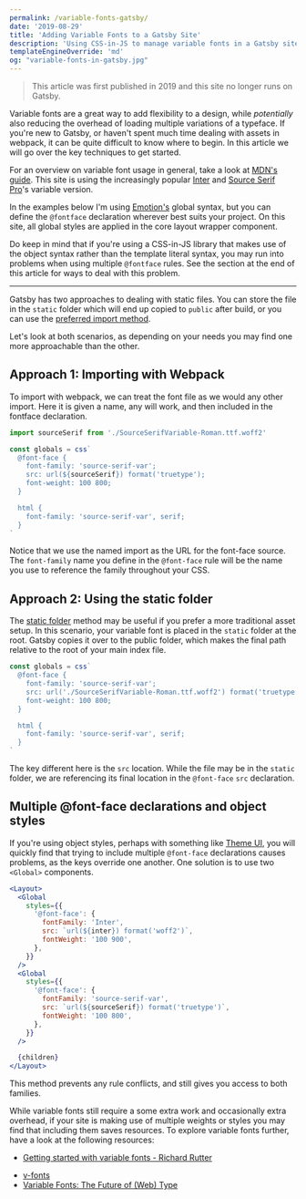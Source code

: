 ```yaml
---
permalink: /variable-fonts-gatsby/
date: '2019-08-29'
title: 'Adding Variable Fonts to a Gatsby Site'
description: 'Using CSS-in-JS to manage variable fonts in a Gatsby site'
templateEngineOverride: 'md'
og: "variable-fonts-in-gatsby.jpg"
---
```

  >This article was first published in 2019 and this site no longer runs on Gatsby.

Variable fonts are a great way to add flexibility to a design, while _potentially_ also reducing the overhead of loading multiple variations of a typeface. If you're new to Gatsby, or haven't spent much time dealing with assets in webpack, it can be quite difficult to know where to begin. In this article we will go over the key techniques to get started.

For an overview on variable font usage in general, take a look at [MDN's guide](https://developer.mozilla.org/en-US/docs/Web/CSS/CSS_Fonts/Variable_Fonts_Guide). This site is using the increasingly popular [Inter](https://rsms.me/inter/) and [Source Serif Pro](https://github.com/adobe-fonts/source-serif-pro)'s variable version.

In the examples below I'm using [Emotion's](https://emotion.sh) global syntax, but you can define the `@fontface` declaration wherever best suits your project. On this site, all global styles are applied in the core layout wrapper component.

Do keep in mind that if you're using a CSS-in-JS library that makes use of the object syntax rather than the template literal syntax, you may run into problems when using multiple `@fontface` rules. See the section at the end of this article for ways to deal with this problem.

---

Gatsby has two approaches to dealing with static files. You can store the file in the `static` folder which will end up copied to `public` after build, or you can use the [preferred import method](https://www.gatsbyjs.org/docs/importing-assets-into-files/).

Let's look at both scenarios, as depending on your needs you may find one more approachable than the other.

## Approach 1: Importing with Webpack

To import with webpack, we can treat the font file as we would any other import. Here it is given a name, any will work, and then included in the fontface declaration.

```js
import sourceSerif from './SourceSerifVariable-Roman.ttf.woff2'

const globals = css`
  @font-face {
    font-family: 'source-serif-var';
    src: url(${sourceSerif}) format('truetype');
    font-weight: 100 800;
  }

  html {
    font-family: 'source-serif-var', serif;
  }
`
```

Notice that we use the named import as the URL for the font-face source. The `font-family` name you define in the `@font-face` rule will be the name you use to reference the family throughout your CSS.

## Approach 2: Using the static folder

The [static folder](https://www.gatsbyjs.org/docs/static-folder) method may be useful if you prefer a more traditional asset setup. In this scenario, your variable font is placed in the `static` folder at the root. Gatsby copies it over to the public folder, which makes the final path relative to the root of your main index file.

```js
const globals = css`
  @font-face {
    font-family: 'source-serif-var';
    src: url('./SourceSerifVariable-Roman.ttf.woff2') format('truetype');
    font-weight: 100 800;
  }

  html {
    font-family: 'source-serif-var', serif;
  }
`
```

The key different here is the `src` location. While the file may be in the `static` folder, we are referencing its final location in the `@font-face` `src` declaration.

## Multiple @font-face declarations and object styles

If you're using object styles, perhaps with something like [Theme UI](https://theme-ui.com/), you will quickly find that trying to include multiple `@font-face` declarations causes problems, as the keys override one another. One solution is to use two `<Global>` components.

```jsx
<Layout>
  <Global
    styles={{
      '@font-face': {
        fontFamily: 'Inter',
        src: `url(${inter}) format('woff2')`,
        fontWeight: '100 900',
      },
    }}
  />
  <Global
    styles={{
      '@font-face': {
        fontFamily: 'source-serif-var',
        src: `url(${sourceSerif}) format('truetype')`,
        fontWeight: '100 800',
      },
    }}
  />

  {children}
</Layout>
```

This method prevents any rule conflicts, and still gives you access to both families.

While variable fonts still require a some extra work and occasionally extra overhead, if your site is making use of multiple weights or styles you may find that including them saves resources. To explore variable fonts further, have a look at the following resources:
<!-- vale mm.spelling = NO -->
- [Getting started with variable fonts - Richard Rutter](https://medium.com/@clagnut/get-started-with-variable-fonts-c055fd73ecd7)
<!-- vale mm.spelling = YES -->
- [v-fonts](https://v-fonts.com/)
- [Variable Fonts: The Future of (Web) Type](https://typographica.org/on-typography/variable-fonts/)
